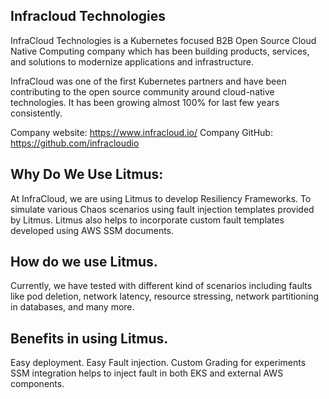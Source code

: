 ## Infracloud Technologies

InfraCloud Technologies is a Kubernetes focused B2B Open Source Cloud Native Computing company which has been building products, services, and solutions to modernize applications and infrastructure.

InfraCloud was one of the first Kubernetes partners and have been contributing to the open source community around cloud-native technologies. It has been growing almost 100% for last few years consistently.

Company website: https://www.infracloud.io/
Company GitHub: https://github.com/infracloudio

## Why Do We Use Litmus:

At InfraCloud, we are using Litmus to develop Resiliency Frameworks.
To simulate various Chaos scenarios using fault injection templates provided by Litmus. Litmus also helps to incorporate custom fault templates developed using AWS SSM documents.

## How do we use Litmus.
Currently, we have tested with different kind of scenarios including faults like pod deletion, network latency, resource stressing, network partitioning in databases, and many more.

## Benefits in using Litmus.

Easy deployment.
Easy Fault injection.
Custom Grading for experiments
SSM integration helps to inject fault in both EKS and external AWS components.
